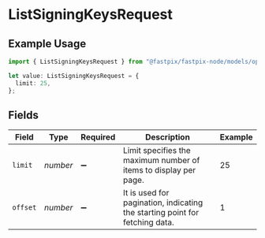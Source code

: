 # ListSigningKeysRequest

## Example Usage

```typescript
import { ListSigningKeysRequest } from "@fastpix/fastpix-node/models/operations";

let value: ListSigningKeysRequest = {
  limit: 25,
};
```

## Fields

| Field                                                                         | Type                                                                          | Required                                                                      | Description                                                                   | Example                                                                       |
| ----------------------------------------------------------------------------- | ----------------------------------------------------------------------------- | ----------------------------------------------------------------------------- | ----------------------------------------------------------------------------- | ----------------------------------------------------------------------------- |
| `limit`                                                                       | *number*                                                                      | :heavy_minus_sign:                                                            | Limit specifies the maximum number of items to display per page.              | 25                                                                            |
| `offset`                                                                      | *number*                                                                      | :heavy_minus_sign:                                                            | It is used for pagination, indicating the starting point for fetching data.   | 1                                                                             |